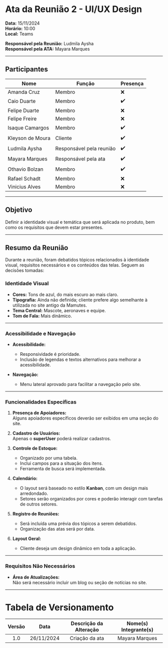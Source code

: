 # Ata da Reunião 2 - UI/UX Design

**Data:** 15/11/2024  
**Horário:** 10:00  
**Local:** Teams  

**Responsável pela Reunião:** Ludmila Aysha  
**Responsável pela ATA:** Mayara Marques  

---

## Participantes

| Nome            | Função               | Presença |
|-----------------|----------------------|----------|
| Amanda Cruz     | Membro               | ❌        |
| Caio Duarte     | Membro               | ✔️        |
| Felipe Duarte   | Membro               |  ❌       |
| Felipe Freire   | Membro               | ❌       |
| Isaque Camargos | Membro               | ✔️       |
| Kleyson de Moura| Cliente              | ✔️       |
| Ludmila Aysha   | Responsável pela reunião | ✔️       |
| Mayara Marques  | Responsável pela ata | ✔️       |
| Othavio Bolzan  | Membro               | ✔️       |
| Rafael Schadt   | Membro               | ❌       |
| Vinicius Alves  | Membro               | ❌       | 

---

## Objetivo
Definir a identidade visual e temática que será aplicada no produto, bem como os requisitos que devem estar presentes.

---

## Resumo da Reunião
Durante a reunião, foram debatidos tópicos relacionados à identidade visual, requisitos necessários e os conteúdos das telas. Seguem as decisões tomadas:

### Identidade Visual
- **Cores:** Tons de azul, do mais escuro ao mais claro.  
- **Tipografia:** Ainda não definida; cliente prefere algo semelhante à utilizada no site antigo da Mamutes.  
- **Tema Central:** Mascote, aeronaves e equipe.  
- **Tom de Fala:** Mais dinâmico.  

---

### Acessibilidade e Navegação
- **Acessibilidade:**  
  - Responsividade é prioridade.  
  - Inclusão de legendas e textos alternativos para melhorar a acessibilidade.  

- **Navegação:**  
  - Menu lateral aprovado para facilitar a navegação pelo site.  

---

### Funcionalidades Específicas
1. **Presença de Apoiadores:**  
   Alguns apoiadores específicos deverão ser exibidos em uma seção do site.  

2. **Cadastro de Usuários:**  
   Apenas o **superUser** poderá realizar cadastros.  

3. **Controle de Estoque:**  
   - Organizado por uma tabela.  
   - Inclui campos para a situação dos itens.  
   - Ferramenta de busca será implementada.  

4. **Calendário:**  
   - O layout será baseado no estilo **Kanban**, com um design mais arredondado.  
   - Setores serão organizados por cores e poderão interagir com tarefas de outros setores.  

5. **Registro de Reuniões:**  
   - Será incluída uma prévia dos tópicos a serem debatidos.  
   - Organização das atas será por data.  

6. **Layout Geral:**  
   - Cliente deseja um design dinâmico em toda a aplicação.  

---

### Requisitos Não Necessários
- **Área de Atualizações:**  
  Não será necessário incluir um blog ou seção de notícias no site.  

---
# Tabela de Versionamento 

| Versão | Data | Descrição da Alteração | Nome(s) Integrante(s) |
| :----: | :--: | :--------------------: | :-------------------: |
| 1.0 | 26/11/2024 | Criação da ata | Mayara Marques |